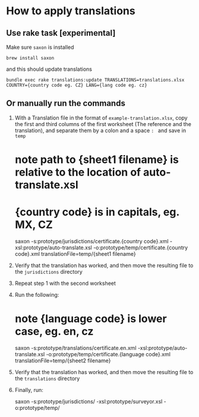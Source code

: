 # How to apply translations

## Use rake task [experimental]

Make sure `saxon` is installed

    brew install saxon

and this should update translations

    bundle exec rake translations:update TRANSLATIONS=translations.xlsx COUNTRY={country code eg. CZ} LANG={lang code eg. cz}

## Or manually run the commands

1. With a Translation file in the format of `example-translation.xlsx`, copy the
first and third columns of the first worksheet  (The reference and the translation),
and separate them by a colon and a space `: ` and save in `temp`

    # note path to {sheet1 filename} is relative to the location of auto-translate.xsl
    # {country code} is in capitals, eg. MX, CZ
    saxon -s:prototype/jurisdictions/certificate.{country code}.xml -xsl:prototype/auto-translate.xsl -o:prototype/temp/certificate.{country code}.xml translationFile=temp/{sheet1 filename}

2. Verify that the translation has worked, and then move the resulting file to
the `jurisdictions` directory

3. Repeat step 1 with the second worksheet

4. Run the following:

    # note {language code} is lower case, eg. en, cz
    saxon -s:prototype/translations/certificate.en.xml -xsl:prototype/auto-translate.xsl -o:prototype/temp/certificate.{language code}.xml translationFile=temp/{sheet2 filename}

5. Verify that the translation has worked, and then move the resulting file to
the `translations` directory

6. Finally, run:

    saxon -s:prototype/jurisdictions/ -xsl:prototype/surveyor.xsl -o:prototype/temp/
